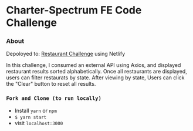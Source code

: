 # Charter-Spectrum FE Code Challenge

### About
Depoloyed to: [Restaurant Challenge](https://restaurant-challenge.netlify.app/) using Netlify

In this challenge, I consumed an external API using Axios, and displayed restaurant results sorted alphabetically.
Once all restaurants are displayed, users can filter restaurats by state.
After viewing by state, Users can click the "Clear" button to reset all results.

### `Fork and Clone (to run locally)`
- Install `yarn` or `npm`
- `$ yarn start`
- visit `localhost:3000`
